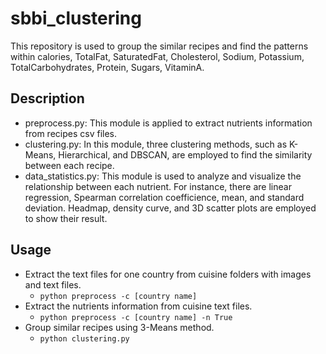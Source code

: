 # sbbi_clustering
This repository is used to group the similar recipes and find the patterns within calories, TotalFat, SaturatedFat, Cholesterol, Sodium, Potassium, TotalCarbohydrates, Protein, Sugars, VitaminA. 

## Description
- preprocess.py: This module is applied to extract nutrients information from recipes csv files. 
- clustering.py: In this module, three clustering methods, such as K-Means, Hierarchical, and DBSCAN, are employed to find the similarity between each recipe.
- data_statistics.py: This module is used to analyze and visualize the relationship between each nutrient. For instance, there are linear regression, Spearman correlation coefficience, mean, and standard deviation. Headmap, density curve, and 3D scatter plots are employed to show their result.

## Usage
- Extract the text files for one country from cuisine folders with images and text files.
	* `python preprocess -c [country name]`
- Extract the nutrients information from cuisine text files.
	* `python preprocess -c [country name] -n True`
- Group similar recipes using 3-Means method.
	* `python clustering.py`
